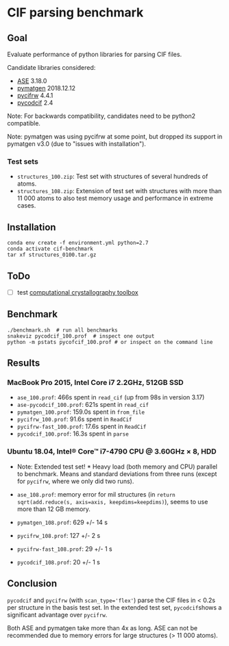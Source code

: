# CIF parsing benchmark

## Goal
Evaluate performance of python libraries for parsing CIF files.

Candidate libraries considered:

 * [ASE](https://pypi.org/project/ase/3.18.0) 3.18.0
 * [pymatgen](https://pypi.org/project/pymatgen/2018.12.12/) 2018.12.12
 * [pycifrw](https://pypi.org/project/PyCifRW/4.4.1/) 4.4.1
 * [pycodcif](https://pypi.org/project/pycodcif/2.4/) 2.4

Note: For backwards compatibility, candidates need to be python2 compatible.

Note: pymatgen was using pycifrw at some point, but dropped its support in
pymatgen v3.0 (due to "issues with installation").

### Test sets

* `structures_100.zip`: Test set with structures of several hundreds of atoms. 
* `structures_108.zip`: Extension of test set with structures with more than 11 000 atoms to also test memory usage and performance in extreme cases.

## Installation

```
conda env create -f environment.yml python=2.7
conda activate cif-benchmark
tar xf structures_0100.tar.gz
```

## ToDo
- [ ] test [computational crystallography toolbox](https://cctbx.github.io) 

## Benchmark

```
./benchmark.sh  # run all benchmarks
snakeviz pycodcif_100.prof  # inspect one output
python -m pstats pycofcif_100.prof # or inspect on the command line 
```

## Results

### MacBook Pro 2015, Intel Core i7 2.2GHz, 512GB SSD

* `ase_100.prof`: 466s spent in `read_cif` (up from 98s in version 3.17)
* `ase-pycodcif_100.prof`: 621s spent in `read_cif`
* `pymatgen_100.prof`: 159.0s spent in `from_file`
* `pycifrw_100.prof`: 91.6s spent in `ReadCif`
* `pycifrw-fast_100.prof`: 17.6s spent in `ReadCif`
* `pycodcif_100.prof`: 16.3s spent in `parse`

### Ubuntu 18.04, Intel® Core™ i7-4790 CPU @ 3.60GHz × 8, HDD 
* Note: Extended test set! * 
Heavy load (both memory and CPU) parallel to benchmark. Means and standard deviations from three runs (except for `pycifrw`, where we only did two runs).  

* `ase_108.prof`: memory error for mil structures (in `return sqrt(add.reduce(s, axis=axis, keepdims=keepdims)`), seems to use more than 12 GB memory.  
* `pymatgen_108.prof`:  629 +/- 14 s
* `pycifrw_108.prof`: 127 +/- 2 s
* `pycifrw-fast_108.prof`: 29 +/- 1 s 
* `pycodcif_108.prof`: 20 +/- 1 s

## Conclusion

`pycodcif` and `pycifrw` (with `scan_type='flex'`) parse the CIF files in < 0.2s per structure in the basis test set. In the extended test set, `pycodcif`shows a significant advantage over `pycifrw`.

Both ASE and pymatgen take more than 4x as long. ASE can not be recommended due to memory errors for large structures (> 11 000 atoms). 
